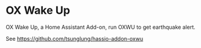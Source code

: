 # OX Wake Up

OX Wake Up, a Home Assistant Add-on, run OXWU to get earthquake alert.

See https://github.com/tsunglung/hassio-addon-oxwu

